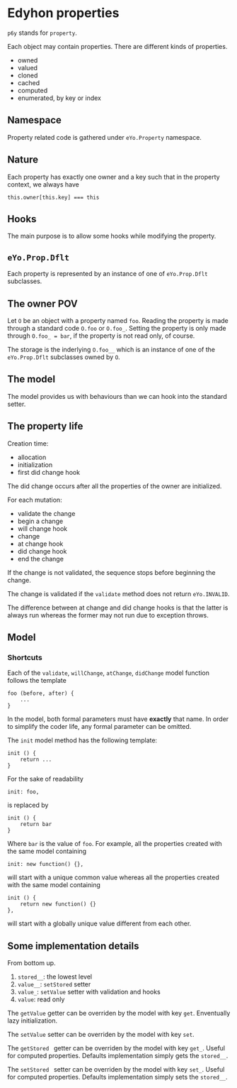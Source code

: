 # Edyhon properties

`p6y` stands for `property`.

Each object may contain properties.
There are different kinds of properties.

- owned
- valued
- cloned
- cached
- computed
- enumerated, by key or index
 
## Namespace

Property related code is gathered under `eYo.Property` namespace.

## Nature

Each property has exactly one owner and a key such that in the property context, we always have
```
this.owner[this.key] === this
```

## Hooks
The main purpose is to allow some hooks while modifying the property.

## `eYo.Prop.Dflt`

Each property is represented by an instance of one of `eYo.Prop.Dflt` subclasses.
 
## The owner POV

Let `O` be an object with a property named `foo`.
Reading the property is made through a standard code `O.foo` or `O.foo_`. Setting the property is only made through `O.foo_ = bar`, if the property is not read only, of course.

The storage is the inderlying `O.foo__` which is an instance of one of the `eYo.Prop.Dflt` subclasses owned by `O`.

## The model

The model provides us with behaviours than we can hook into the standard setter.

## The property life

Creation time:

- allocation
- initialization
- first did change hook

The did change occurs after all the properties of the owner are initialized.

For each mutation:

- validate the change
- begin a change
- will change hook
- change
- at change hook
- did change hook
- end the change

If the change is not validated, the sequence stops before beginning the change.

The change is validated if the `validate` method does not return `eYo.INVALID`.

The difference between at change and did change hooks is that the latter is always run whereas the former may not run due to exception throws.


## Model

### Shortcuts

Each of the `validate`, `willChange`, `atChange`, `didChange` model function follows the template

```
foo (before, after) {
	...
}
```
In the model, both formal parameters must have **exactly** that name.
In order to simplify the coder life, any formal parameter can be omitted.

The `init` model method has the following template:

```
init () {
	return ...
}
```
For the sake of readability

```
init: foo,
```
is replaced by
```
init () {
	return bar
}
```
Where `bar` is the value of `foo`.
For example, all the properties created with the same model containing

```
init: new function() {},
```
will start with a unique common value whereas all the properties created with the same model containing

```
init () {
	return new function() {}
},
```
will start with a globally unique value different from each other.

## Some implementation details

From bottom up.

1. `stored__`: the lowest level
2. `value__`: `setStored` setter
3. `value_`: `setValue` setter with validation and hooks
4. `value`: read only

The `getValue` getter can be overriden by the model with key `get`. Enventually lazy initialization.

The `setValue` setter can be overriden by the model with key `set`.

The `getStored ` getter can be overriden by the model with key `get_`. Useful for computed properties. Defaults implementation simply gets the `stored__`.

The `setStored ` setter can be overriden by the model with key `set_`. Useful for computed properties. Defaults implementation simply sets the `stored__`.


